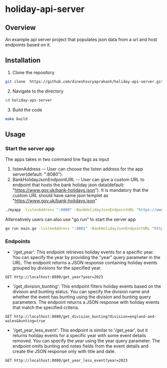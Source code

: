 # holiday-api-server
## Overview
An example api server project that populates json data from a url and host endpoints based on it.
## Installation
1. Clone the repository
```sh
git clone  https://github.com/dineshsuryaprakash/holiday-api-server.git
```
2. Navigate to the directory
```sh
cd holiday-api-server
```
3. Build the code
```sh
make build
```
## Usage
### Start the server app
The apps takes in two command line flags as input
  1) listenAddress -- User can choose the listen address for the app server(default: ":8080").
  2) BankHolidayJsonEndpointURL -- User can give a custom URL to endpoint that hosts the bank holiday json data(default: "https://www.gov.uk/bank-holidays.json"). It is mandatory that the custom URL should have same json templet as "https://www.gov.uk/bank-holidays.json"
```sh
./myapp -listenAddress ":8080" -BankHolidayJsonEndpointURL "https://www.gov.uk/bank-holidays.json"
```
Alternatively users can also use "go run" to start the server app
```sh
go run main.go -listenAddress ":8081" -BankHolidayJsonEndpointURL "https://example.com/new-url"
```

### Endpoints
- '/get_year': This endpoint retrieves holiday events for a specific year. You can specify the year by providing the "year" query parameter in the URL. The endpoint returns a JSON response containing holiday events grouped by divisions for the specified year.
```http
GET http://localhost:8080/get_year?year=2023
```

- '/get_division_bunting':  This endpoint filters holiday events based on the division and bunting status. You can specify the division name and whether the event has bunting using the division and bunting query parameters. The endpoint returns a JSON response with holiday events that match the specified criteria.
```http
GET http://localhost:8080/get_division_bunting?division=england-and-wales&bunting=true
```

- '/get_year_less_event': This endpoint is similar to '/get_year', but it returns holiday events for a specific year with some event details removed. You can specify the year using the year query parameter. The endpoint omits bunting and notes fields from the event details and create the JSON response only with title and date.
```http
GET http://localhost:8080/get_year_less_event?year=2023
```
